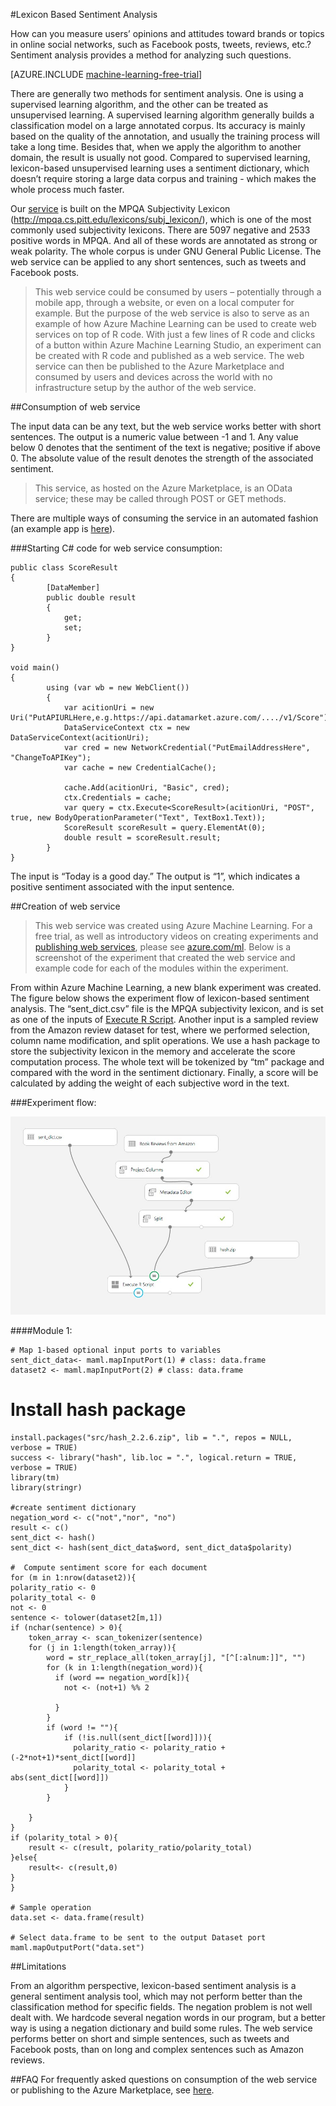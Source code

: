 <properties 
	pageTitle="Lexicon Based Sentiment Analysis | Azure" 
	description="Lexicon Based Sentiment Analysis" 
	services="machine-learning" 
	documentationCenter="" 
	authors="jaymathe" 
	manager="paulettm" 
	editor="cgronlun"/>

<tags 
	ms.service="machine-learning" 
	ms.workload="data-services" 
	ms.tgt_pltfrm="na" 
	ms.devlang="na" 
	ms.topic="article" 
	ms.date="04/21/2015" 
	ms.author="jaymathe"/> 



#Lexicon Based Sentiment Analysis 

How can you measure users’ opinions and attitudes toward brands or topics in online social networks, such as Facebook posts, tweets, reviews, etc.? Sentiment analysis provides a method for analyzing such questions.


[AZURE.INCLUDE [machine-learning-free-trial](../includes/machine-learning-free-trial.md)]

There are generally two methods for sentiment analysis. One is using a supervised learning algorithm, and the other can be treated as unsupervised learning. A supervised learning algorithm generally builds a classification model on a large annotated corpus. Its accuracy is mainly based on the quality of the annotation, and usually the training process will take a long time. Besides that, when we apply the algorithm to another domain, the result is usually not good. Compared to supervised learning, lexicon-based unsupervised learning uses a sentiment dictionary, which doesn’t require storing a large data corpus and training - which makes the whole process much faster. 

Our [service](https://datamarket.azure.com/dataset/aml_labs/lexicon_based_sentiment_analysis) is built on the MPQA Subjectivity Lexicon (http://mpqa.cs.pitt.edu/lexicons/subj_lexicon/), which is one of the most commonly used subjectivity lexicons. There are 5097 negative and 2533 positive words in MPQA. And all of these words are annotated as strong or weak polarity. The whole corpus is under GNU General Public License. The web service can be applied to any short sentences, such as tweets and Facebook posts. 

>This web service could be consumed by users – potentially through a mobile app, through a website, or even on a local computer for example. But the purpose of the web service is also to serve as an example of how Azure Machine Learning can be used to create web services on top of R code. With just a few lines of R code and clicks of a button within Azure Machine Learning Studio, an experiment can be created with R code and published as a web service. The web service can then be published to the Azure Marketplace and consumed by users and devices across the world with no infrastructure setup by the author of the web service.

##Consumption of web service

The input data can be any text, but the web service works better with short sentences. The output is a numeric value between -1 and 1. Any value below 0 denotes that the sentiment of the text is negative; positive if above 0. The absolute value of the result denotes the strength of the associated sentiment. 

>This service, as hosted on the Azure Marketplace, is an OData service; these may be called through POST or GET methods. 

There are multiple ways of consuming the service in an automated fashion (an example app is [here](http://microsoftazuremachinelearning.azurewebsites.net/)).

###Starting C# code for web service consumption:

	public class ScoreResult
	{
	        [DataMember]
	        public double result
	        {
	            get;
	            set;
	        }
	}

	void main()
	{
	        using (var wb = new WebClient())
	        {
	            var acitionUri = new Uri("PutAPIURLHere,e.g.https://api.datamarket.azure.com/..../v1/Score");
	            DataServiceContext ctx = new DataServiceContext(acitionUri);
	            var cred = new NetworkCredential("PutEmailAddressHere", "ChangeToAPIKey");
	            var cache = new CredentialCache();
	
	            cache.Add(acitionUri, "Basic", cred);
	            ctx.Credentials = cache;
	            var query = ctx.Execute<ScoreResult>(acitionUri, "POST", true, new BodyOperationParameter("Text", TextBox1.Text));
	            ScoreResult scoreResult = query.ElementAt(0);
	            double result = scoreResult.result;
	    	}
	}



The input is “Today is a good day.” The output is “1”, which indicates a positive sentiment associated with the input sentence. 

##Creation of web service
>This web service was created using Azure Machine Learning. For a free trial, as well as introductory videos on creating experiments and [publishing web services](machine-learning-publish-a-machine-learning-web-service.md), please see [azure.com/ml](http://azure.com/ml). Below is a screenshot of the experiment that created the web service and example code for each of the modules within the experiment.


From within Azure Machine Learning, a new blank experiment was created. The figure below shows the experiment flow of lexicon-based sentiment analysis. The “sent_dict.csv” file is the MPQA subjectivity lexicon, and is set as one of the inputs of [Execute R Script][execute-r-script]. Another input is a sampled review from the Amazon review dataset for test, where we performed selection, column name modification, and split operations. We use a hash package to store the subjectivity lexicon in the memory and accelerate the score computation process. The whole text will be tokenized by “tm” package and compared with the word in the sentiment dictionary. Finally, a score will be calculated by adding the weight of each subjective word in the text. 

###Experiment flow:

![experiment flow][2]


####Module 1:
	
	# Map 1-based optional input ports to variables
    sent_dict_data<- maml.mapInputPort(1) # class: data.frame
    dataset2 <- maml.mapInputPort(2) # class: data.frame
 
   # Install hash package
    install.packages("src/hash_2.2.6.zip", lib = ".", repos = NULL, verbose = TRUE)
    success <- library("hash", lib.loc = ".", logical.return = TRUE, verbose = TRUE)
    library(tm)
    library(stringr)

    #create sentiment dictionary
    negation_word <- c("not","nor", "no")
    result <- c()
    sent_dict <- hash()
    sent_dict <- hash(sent_dict_data$word, sent_dict_data$polarity)

    #  Compute sentiment score for each document
    for (m in 1:nrow(dataset2)){
	polarity_ratio <- 0
	polarity_total <- 0
	not <- 0
	sentence <- tolower(dataset2[m,1])
	if (nchar(sentence) > 0){
		token_array <- scan_tokenizer(sentence)
		for (j in 1:length(token_array)){
			word = str_replace_all(token_array[j], "[^[:alnum:]]", "")
		    for (k in 1:length(negation_word)){
		      if (word == negation_word[k]){
		        not <- (not+1) %% 2

			  }
		    }
			if (word != ""){
			    if (!is.null(sent_dict[[word]])){
			      polarity_ratio <- polarity_ratio + (-2*not+1)*sent_dict[[word]]
			      polarity_total <- polarity_total + abs(sent_dict[[word]])
			    }
			}
		  
		}
	}
	if (polarity_total > 0){
		result <- c(result, polarity_ratio/polarity_total)
	}else{
		result<- c(result,0)
	}
    }

    # Sample operation
    data.set <- data.frame(result)

    # Select data.frame to be sent to the output Dataset port
    maml.mapOutputPort("data.set")
	


##Limitations

From an algorithm perspective, lexicon-based sentiment analysis is a general sentiment analysis tool, which may not perform better than the classification method for specific fields. The negation problem is not well dealt with. We hardcode several negation words in our program, but a better way is using a negation dictionary and build some rules. The web service performs better on short and simple sentences, such as tweets and Facebook posts, than on long and complex sentences such as Amazon reviews. 

##FAQ
For frequently asked questions on consumption of the web service or publishing to the Azure Marketplace, see [here](machine-learning-marketplace-faq.md).

[1]: ./media/machine-learning-r-csharp-lexicon-based-sentiment-analysis/sentiment_analysis_1.png
[2]: ./media/machine-learning-r-csharp-lexicon-based-sentiment-analysis/sentiment_analysis_2.png


<!-- Module References -->
[execute-r-script]: https://msdn.microsoft.com/library/azure/30806023-392b-42e0-94d6-6b775a6e0fd5/

